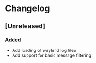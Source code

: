 # Changelog

## [Unreleased]

### Added

- Add loading of wayland log files
- Add support for basic message filtering
